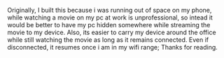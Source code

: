 Originally, I built this because i was running out of space on my phone, while watching a movie on my pc at work is unprofessional, so intead it would be better to have my pc hidden somewhere while streaming the movie to my device. Also, its easier to carry my device around the office while still watching the movie as long as it remains connected. Even if disconnected, it resumes once i am in my wifi range;
Thanks for reading.
